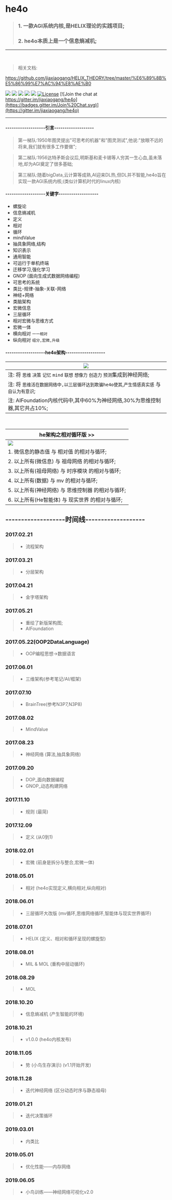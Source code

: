 # he4o
> ### 1. 一款AGI系统内核,是HELIX理论的实践项目;
> ### 2. he4o本质上是一个信息熵减机;


***
<br>

> 相关文档:

<https://github.com/jiaxiaogang/HELIX_THEORY/tree/master/%E6%89%8B%E5%86%99%E7%AC%94%E8%AE%B0>

[![](https://img.shields.io/badge/%20QQGroup-528053635%20-orange.svg)](tencent://message/?uin=283636001&Site=&Menu=yes)
[![](https://img.shields.io/badge/%20QQ-在线交谈%20-orange.svg)](http://wpa.qq.com/msgrd?v=3&uin=283636001&site=qq&menu=yes)
[![](https://img.shields.io/badge/%20QQ-客户端交谈%20-orange.svg)](tencent://message/?uin=283636001&Site=&Menu=yes)
![](https://img.shields.io/badge/%20Wechat-jia2764894%20-orange.svg)
![](https://img.shields.io/badge/%20in-iphone%20-orange.svg)
[![License](https://img.shields.io/badge/license-GPL-blue.svg)](LICENSE)
[![Join the chat at https://gitter.im/jiaxiaogang/he4o](https://badges.gitter.im/Join%20Chat.svg)](https://gitter.im/jiaxiaogang/he4o)

***


#### -------------------引言-------------------

> 第一梯队:1950年图灵提出"可思考的机器"和"图灵测试",他说:"放眼不远的将来,我们就有很多工作要做";

> 第二梯队:1956达特矛斯会议后,明斯基和麦卡锡等人穷其一生心血,虽未落地,却为AGI奠定了很多基础;

> 第三梯队:随着bigData,云计算等成熟,AI迎来DL热,但DL并不智能,he4o旨在实现一款AGI系统内核;(类似计算机时代的linux内核)


#### -------------------关键字-------------------

- 螺旋论
- 信息熵减机
- 定义
- 相对
- 循环
- mindValue
- 抽具象网络,结构
- 知识表示
- 通用智能
- 可运行于单机终端
- 迁移学习,强化学习
- GNOP (面向生成式数据网络编程)
- 可思考的系统
- 类比-规律-抽象-关联-网络
- 神经+网络
- 类脑架构
- 宏微信息
- 三层循环
- 相对宏微与思维方式
- 宏微一体
- 横向相对 `一一相对`
- 纵向相对 `组分,宏微,升级`


#### -------------------he4o架构-------------------

| ![](https://raw.githubusercontent.com/jiaxiaogang/SMG_NOTE/master/%E6%89%8B%E5%86%99%E7%AC%94%E8%AE%B0/assets/%E5%BD%92%E7%BA%B3%E7%BB%93%E6%9E%84.png?raw=true) |
| --- |
| 注: 将 `思维` `决策` `记忆` `mind` `联想` `想像力` `创造力` `预测`集成到神经网络; |
| 注: 将 `思维活在数据网络中,以三层循环达到欺骗he4o使其`,`产生情感真实感` 与 `自认为有意识`; |
| 注: AIFoundation内核代码中,其中60%为神经网络,30%为思维控制器,其它共占10%; |

<br>

| he架构之相对循环版 >> |
| --- |
| ![](https://github.com/jiaxiaogang/HELIX_THEORY/blob/master/%E6%89%8B%E5%86%99%E7%AC%94%E8%AE%B0/assets/97_he%E6%9E%B6%E6%9E%84%E5%9B%BE%E4%B9%8B%E7%9B%B8%E5%AF%B9%E5%BE%AA%E7%8E%AF%E7%89%88.png?raw=true) |
| 1. 微信息的静态值 与 相对值 的相对与循环; |
| 2. 以上所有(微信息) 与 祖母网络 的相对与循环; |
| 3. 以上所有(祖母网络) 与 时序模块 的相对与循环; |
| 4. 以上所有(数据) 与 mv 的相对与循环; |
| 5. 以上所有(神经网络) 与 思维控制器 的相对与循环; |
| 6. 以上所有(He智能体) 与 现实世界 的相对与循环; |

## -------------------时间线-------------------

### 2017.02.21
> - 流程架构

### 2017.03.21
> - 分层架构

### 2017.04.21
> - 金字塔架构

### 2017.05.21
> -  重绘了新版架构图;
> -  AIFoundation

### 2017.05.22(OOP2DataLanguage)

> - OOP编程思想->数据语言

### 2017.06.01

> - 三维架构(参考笔记/AI/框架)

### 2017.07.10

> - BrainTree(参考N3P7,N3P8)

### 2017.08.02

> - MindValue

### 2017.08.23

> - 神经网络 (算法,抽具象网络)

### 2017.09.20

> - DOP_面向数据编程
> - GNOP_动态构建网络

### 2017.11.10

> - 规则 (最简)

### 2017.12.09

> - 定义 (从0到1)

### 2018.02.01

> - 宏微 (前身是拆分与整合,宏微一体)

### 2018.05.01

> - 相对 (he4o实现定义,横向相对,纵向相对)

### 2018.06.01

> - 三层循环大改版 (mv循环,思维网络循环,智能体与现实世界循环)

### 2018.07.01

> - HELIX (定义、相对和循环呈现的螺旋型)

### 2018.08.01

> - MIL & MOL (重构中层动循环)

### 2018.08.29

> - MOL

### 2018.10.20

> - 信息熵减机 (产生智能的环境)

### 2018.10.21

> - v1.0.0 (he4o内核发布)

### 2018.11.05

> - 势 (小鸟生存演示) (v1.1开始开发)

### 2018.11.28

> - 迭代神经网络 (区分动态时序与静态祖母)

### 2019.01.21

> - 迭代决策循环

### 2019.03.01

> - 内类比

### 2019.05.01

> - 优化性能——内存网络

### 2019.06.05

> - 小鸟训练——神经网络可视化v2.0


<br><br><br><br><br><br><br><br><br><br><br><br>
